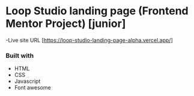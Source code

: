 # Loop Studio landing page (Frontend Mentor Project) [junior]

-Live site URL [https://loop-studio-landing-page-alpha.vercel.app/]

### Built with

-  HTML
- CSS
- Javascript
- Font awesome 




 
